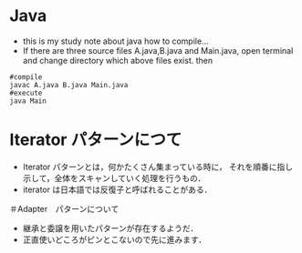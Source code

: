 # Java
* this is my study note about java
how to compile...
* If there are three source files A.java,B.java and Main.java, open terminal and change directory which above files exist.
then
```
#compile
javac A.java B.java Main.java
#execute
java Main
```
# Iterator パターンにつて
* Iterator パターンとは，何かたくさん集まっている時に，
それを順番に指し示して，全体をスキャンしていく処理を行うもの．
* iterator は日本語では反復子と呼ばれることがある．

＃Adapter　パターンについて
* 継承と委譲を用いたパターンが存在するようだ．
* 正直使いどころがピンとこないので先に進みます．
